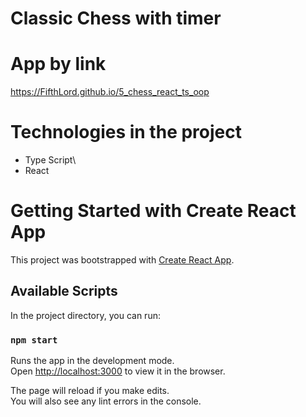 # Classic Chess with timer
# App by link
https://FifthLord.github.io/5_chess_react_ts_oop

# Technologies in the project
   - Type Script\
   - React

# Getting Started with Create React App

This project was bootstrapped with [Create React App](https://github.com/facebook/create-react-app).

## Available Scripts

In the project directory, you can run:

### `npm start`

Runs the app in the development mode.\
Open [http://localhost:3000](http://localhost:3000) to view it in the browser.

The page will reload if you make edits.\
You will also see any lint errors in the console.